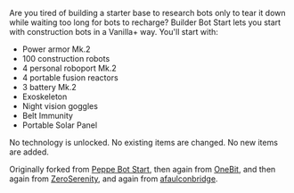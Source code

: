 Are you tired of building a starter base to research bots only to tear it down while waiting too long for bots to recharge? Builder Bot Start lets you start with construction bots in a Vanilla+ way. You'll start with:

* Power armor Mk.2
* 100 construction robots
* 4 personal roboport Mk.2
* 4 portable fusion reactors
* 3 battery Mk.2
* Exoskeleton
* Night vision goggles
* Belt Immunity
* Portable Solar Panel


No technology is unlocked. No existing items are changed. No new items are added.

Originally forked from [Peppe Bot Start](https://mods.factorio.com/mods/Peppe/PeppeBotStart), then again from [OneBit](https://mods.factorio.com/mods/onebit/AdequateBotStart), and then again from [ZeroSerenity](https://mods.factorio.com/mod/MegaBotStart), and again from [afaulconbridge](https://github.com/afaulconbridge/UberBotStart).
